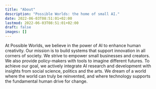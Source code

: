 ```yaml
---
title: "About"
description: "Possible Worlds: the home of small AI."
date: 2022-06-03T08:51:01+02:00
lastmod: 2022-06-03T08:51:01+02:00
draft: false
images: []
---
```


At Possible Worlds, we believe in the power of AI to enhance human creativity. Our mission is to build systems that support innovation in all corners of society. We strive to empower small businesses and creators. We also provide policy-makers with tools to imagine different futures. To achieve our goal, we actively integrate AI research and development with insights from social science, politics and the arts. We dream of a world where the world can truly be reinvented, and where technology supports the fundamental human drive for change.
